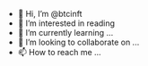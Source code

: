 - 👋 Hi, I’m @btcinft
- 👀 I’m interested in reading
- 🌱 I’m currently learning ...
- 💞️ I’m looking to collaborate on ...
- 📫 How to reach me ...

<!---
btcinft/btcinft is a ✨ special ✨ repository because its `README.md` (this file) appears on your GitHub profile.
You can click the Preview link to take a look at your changes.
--->
